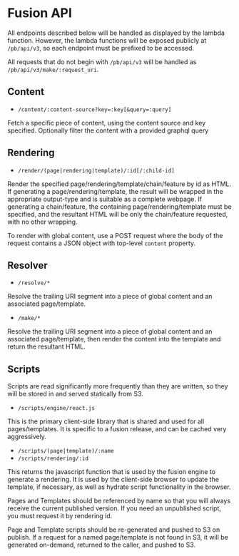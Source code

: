 # Fusion API

All endpoints described below will be handled as displayed by the lambda function. However, the lambda functions will be exposed publicly at `/pb/api/v3`, so each endpoint must be prefixed to be accessed.

All requests that do not begin with `/pb/api/v3` will be handled as `/pb/api/v3/make/:request_uri`.


## Content

-   `/content/:content-source?key=:key[&query=:query]`

Fetch a specific piece of content, using the content source and key specified. Optionally filter the content with a provided graphql query


## Rendering

-   `/render/(page|rendering|template)/:id[/:child-id]`

Render the specified page/rendering/template/chain/feature by id as HTML. If generating a page/rendering/template, the result will be wrapped in the appropriate output-type and is suitable as a complete webpage. If generating a chain/feature, the containing page/rendering/template must be specified, and the resultant HTML will be only the chain/feature requested, with no other wrapping.

To render with global content, use a POST request where the body of the request contains a JSON object with top-level `content` property.


## Resolver

-   `/resolve/*`

Resolve the trailing URI segment into a piece of global content and an associated page/template.

-   `/make/*`

Resolve the trailing URI segment into a piece of global content and an associated page/template, then render the content into the template and return the resultant HTML.


## Scripts

Scripts are read significantly more frequently than they are written, so they will be stored in and served statically from S3.

-   `/scripts/engine/react.js`

This is the primary client-side library that is shared and used for all pages/templates. It is specific to a fusion release, and can be cached very aggressively.

-   `/scripts/(page|template)/:name`
-   `/scripts/rendering/:id`

This returns the javascript function that is used by the fusion engine to generate a rendering. It is used by the client-side browser to update the template, if necessary, as well as hydrate script functionality in the browser.

Pages and Templates should be referenced by name so that you will always receive the current published version. If you need an unpublished script, you must request it by rendering id.

Page and Template scripts should be re-generated and pushed to S3 on publish. If a request for a named page/template is not found in S3, it will be generated on-demand, returned to the caller, and pushed to S3.
